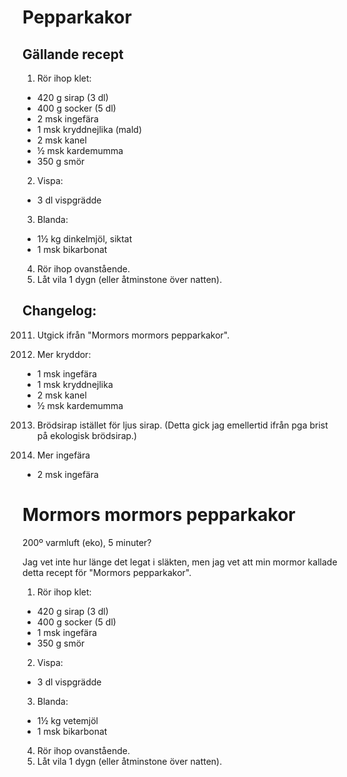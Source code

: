 Pepparkakor
===========

Gällande recept
---------------

1. Rör ihop klet:
  * 420 g sirap (3 dl)
  * 400 g socker (5 dl)
  * 2 msk ingefära
  * 1 msk kryddnejlika (mald)
  * 2 msk kanel
  * ½ msk kardemumma
  * 350 g smör
2. Vispa:
  * 3 dl vispgrädde
3. Blanda:
  * 1½ kg dinkelmjöl, siktat
  * 1 msk bikarbonat
4. Rör ihop ovanstående.
5. Låt vila 1 dygn (eller åtminstone över natten).


Changelog:
----------

2011. Utgick ifrån "Mormors mormors pepparkakor".

2012. Mer kryddor:
  * 1 msk ingefära
  * 1 msk kryddnejlika
  * 2 msk kanel
  * ½ msk kardemumma

2013. Brödsirap istället för ljus sirap.  (Detta gick jag emellertid ifrån pga brist på ekologisk brödsirap.)

2014. Mer ingefära
  * 2 msk ingefära



Mormors mormors pepparkakor
===========================

200º varmluft (eko), 5 minuter?

Jag vet inte hur länge det legat i släkten, men jag vet att min mormor kallade detta recept för
"Mormors pepparkakor".

1. Rör ihop klet:
  * 420 g sirap (3 dl)
  * 400 g socker (5 dl)
  * 1 msk ingefära
  * 350 g smör
2. Vispa:
  * 3 dl vispgrädde
3. Blanda:
  * 1½ kg vetemjöl
  * 1 msk bikarbonat
4. Rör ihop ovanstående.
5. Låt vila 1 dygn (eller åtminstone över natten).


